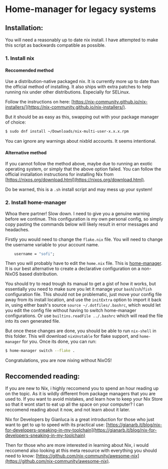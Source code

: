# Home-manager for legacy systems

## Installation:

You will need a reasonably up to date nix install. I have attempted to make
this script as backwards compatible as possible.

### 1. Install nix

#### Reccomended method

Use a distribution-native packaged nix. It is currently more up to date than
the official method of installing. It also ships with extra patches to help 
running nix under other distributions. Especially for SELinux.

Follow the instructions on here:
[https://nix-community.github.io/nix-installers/](https://nix-community.github.io/nix-installers/).

But it should be as easy as this, swapping out with your package manager
of choice:

```bash
$ sudo dnf install ~/Downloads/nix-multi-user-x.x.x.rpm
```

You can ignore any warnings about nixbld accounts. It seems intentional.

#### Alternative method

If you cannot follow the method above, maybe due to running an exotic
operating system, or simply that the above option failed. You can follow the
official installation instructions for installing Nix from 
[https://nixos.org/download.html](https://nixos.org/download.html).

Do be warned, this is a `.sh` install script and may mess up your system!

### 2. Install home-manager 

Whoa there partner! Slow down. I need to give you a genuine warning before
we continue. This configuration is my own personal config, so simply copy 
pasting the commands below will likely result in error messages and headaches.

Firstly you would need to change the `flake.nix` file. You will need to
change the username variable to your account name.

```nix
    username = "sofi";
```

Then you will probably have to edit the `home.nix` file. This is
[home-manager](https://github.com/nix-community/home-manager).
It is our best alternative to create a declarative configuration on
a non-NixOS based distribution.

You should try to read trough its manual to get a gist of how it works,
but essentially you need to make sure you let it manage your `bash`/`zsh`/`fish`
configuration file. This should not be problematic, just move your
config file away from its install location, and use the `initExtra` option to
import it back in, using either bash's source `source ~/.dotfiles/.bashrc`,
which would let you edit the config file without having to switch home-manager
configurations. Or use `builtins.readFile ../.bashrc` which will read the file
into its own generated file.

But once these changes are done, you should be able to run `nix-shell` in this
folder. This will download `nixUnstable` for flake support, and `home-manager`
for you. Once its done, you can run:

```bash
$ home-manager switch --flake .
```

Congratulations, you are now nixing without NixOS!

## Reccomended reading:

If you are new to Nix, i highly reccomend you to spend an hour reading up on
the topic. As it is wildly different from package managers that you are used
to. If you want to avoid mistakes, and learn how to keep your Nix Store so that
it wont start to eat up all the space on your computer? I can reccomend reading
about it now, and not learn about it later.

Nix for Developers by Gianluca is a great introduction for those who just
want to get to up to speed with its practical use:
[https://gianarb.it/blog/nix-for-developers-sneaking-in-my-toolchain](https://gianarb.it/blog/nix-for-developers-sneaking-in-my-toolchain)

Then for those who are more interested in learning about Nix, i would reccomend 
also looking at this meta resource with everything you should need to know:
[https://github.com/nix-community/awesome-nix](https://github.com/nix-community/awesome-nix).

